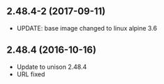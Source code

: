 
## 2.48.4-2 (2017-09-11)
- UPDATE: base image changed to linux alpine 3.6

## 2.48.4 (2016-10-16)
- Update to unison 2.48.4
- URL fixed
